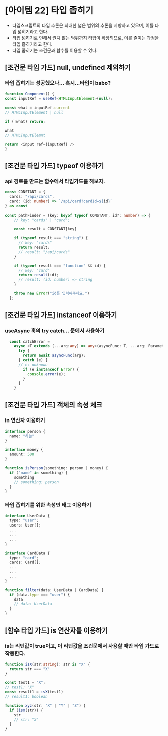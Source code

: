  # [아이템 22] 타입 좁히기 

- 타입스크립트의 타입 추론은 최대한 넓은 범위의 추론을 지향하고 있으며, 이를 타입 넓히기라고 한다.
- 타입 넓히기로 인해서 원치 않는 범위까지 타입이 확장되므로, 이를 줄이는 과정을 타입 좁히기라고 한다.
- 타입 좁히기는 조건문과 함수를 이용할 수 있다.

 ## [조건문 타입 가드] null, undefined 제외하기
### 타입 좁히기는 성공했으나... 혹시...타입이 babo?
 ```ts
function Component() {
const inputRef = useRef<HTMLInputElement>(null);

const what = inputRef.current
// HTMLInputElement | null

if (!what) return;

what
// HTMLInputElemnt

return <input ref={inputRef} />
}
```


## [조건문 타입 가드] typeof 이용하기
### api 경로를 만드는 함수에서 타입가드를 해보자.
```ts
const CONSTANT = {
  cards: "/api/cards",
  card: (id: number) => `/api/card?cardId=${id}`
} as const

const pathFinder = (key: keyof typeof CONSTANT, id?: number) => {
    // key: "cards" | "card";

    const result = CONSTANT[key]

    if (typeof result === "string") {
      // key: "cards" 
      return result;
      // result: "/api/cards"
    }

    if (typeof result === "function" && id) {
      // key: "card"
      return result(id);
      // result: (id: number) => string
    }

    throw new Error("id를 입력해주세요.") 
  };
```


## [조건문 타입 가드] instanceof 이용하기
### useAsync 훅의 try catch... 문에서 사용하기
```ts
  const catchError =
    async <T extends (...arg:any) => any>(asyncFunc: T, ...arg: Parameters<T>) => {
      try {
        return await asyncFunc(arg);
      } catch (e) {
      // e: unknown
        if (e instanceof Error) {
          console.error(e);
        }
      }
    }
```


## [조건문 타입 가드] 객체의 속성 체크
### in 연산자 이용하기
```ts
interface person {
  name: "하늘"
}

interface money {
  amount: 500
}

function isPerson(something: person | money) {
  if ("name" in something) {
    something
    // something: person
  }
}
```


### 타입 좁히기를 위한 속성인 태그 이용하기
```ts
interface UserData {
  type: "user";
  users: User[];
  ...
  ...
  ...
}

interface CardData {
  type: "card";
  cards: Card[];
  ...
  ...
  ...
}

function filter(data: UserData | CardData) {
  if (data.type === "user") {
    data
    // data: UserData
  }
}
```

## [함수 타입 가드] is 연산자를 이용하기
### is는 리턴값이 true이고, 이 리턴값을 조건문에서 사용할 때만 타입 가드로 작동한다.
```ts
function isX(str:string): str is "X" {
  return str === "X"
}

const test1 = "X";
// test1: "X"
const result1 = isX(test1)
// result1: boolean

function xyz(str: "X" | "Y" | "Z") {
  if (isX(str)) {
    str
    // str: "X"
  }
}
```
